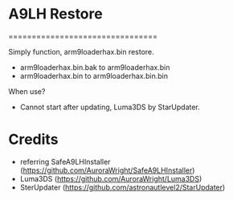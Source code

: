 # A9LH Restore
================================

Simply function, arm9loaderhax.bin restore.

- arm9loaderhax.bin.bak to arm9loaderhax.bin
- arm9loaderhax.bin to arm9loaderhax.bin.bin


When use?

- Cannot start after updating, Luma3DS by StarUpdater.


Credits
=======

- referring SafeA9LHInstaller (https://github.com/AuroraWright/SafeA9LHInstaller)
- Luma3DS (https://github.com/AuroraWright/Luma3DS)
- SterUpdater (https://github.com/astronautlevel2/StarUpdater)


